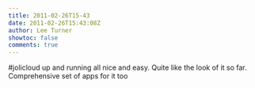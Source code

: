 ```yaml
---
title: 2011-02-26T15-43
date: 2011-02-26T15:43:08Z
author: Lee Turner
showtoc: false
comments: true
---
```


#jolicloud up and running all nice and easy.  Quite like the look of it so far.  Comprehensive set of apps for it too

